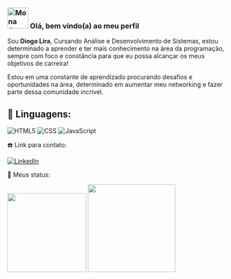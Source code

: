 ### <img src="https://github.githubassets.com/assets/mona-loading-default-c3c7aad1282f.gif" alt="Mona Octocat" width="48"> Olá, bem vindo(a) ao meu perfil

<p align="left">
Sou <strong>Diogo Lira</strong>, Cursando Análise e Desenvolvimento de Sistemas, estou determinado a aprender e ter mais conhecimento na área da programação, sempre com foco e constância para que eu possa alcançar os meus objetivos de carreira!

Estou em uma constante de aprendizado procurando desafios e oportunidades na área, determinado em aumentar meu networking e fazer parte dessa comunidade incrível.

<h2 align="left">
 🚀 Linguagens:
</h2>

![HTML5](https://img.shields.io/badge/HTML5-E34F26?style=for-the-badge&logo=html5&logoColor=white)
![CSS](https://img.shields.io/badge/CSS3-1572B6?style=for-the-badge&logo=css3&logoColor=white)
![JavaScript](https://img.shields.io/badge/JavaScript-F7DF1E?style=for-the-badge&logo=javascript&logoColor=black)

<p align="left">
 ☎️ Link para contato:
</p>

[![LinkedIn](https://img.shields.io/badge/LinkedIn-0077B5?style=for-the-badge&logo=linkedin&logoColor=white)](https://www.linkedin.com/in/diogo-dl)

<p align="left">
 🔎 Meus status:
</p>

<img height="180em" src="https://github-readme-stats.vercel.app/api?username=Diogo-dL&show_icons=true&theme=tokyonight&include_all_commits=true&count_private=true"/>
<img height="200em" src="https://github-readme-stats.vercel.app/api/top-langs/?username=Diogo-dL&layout=compact&langs_count=6&theme=tokyonight"/>
